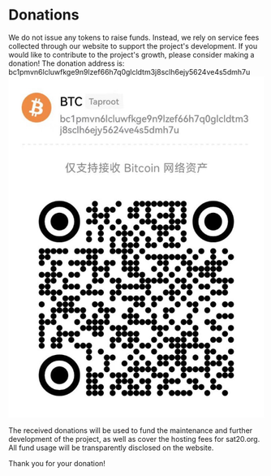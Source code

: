 Donations
====


We do not issue any tokens to raise funds. Instead, we rely on service fees collected through our website to support the project's development. If you would like to contribute to the project's growth, please consider making a donation!
The donation address is: bc1pmvn6lcluwfkge9n9lzef66h7q0glcldtm3j8sclh6ejy5624ve4s5dmh7u   
![Donation Address](assets/donate.jpg)

The received donations will be used to fund the maintenance and further development of the project, as well as cover the hosting fees for sat20.org. All fund usage will be transparently disclosed on the website.  

Thank you for your donation!